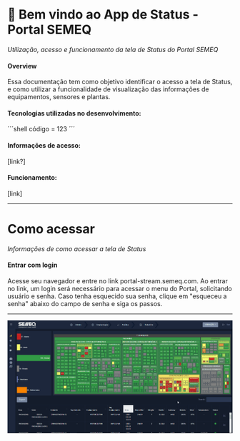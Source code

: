 👋 Bem vindo ao App de Status - Portal SEMEQ
===
*Utilização, acesso e funcionamento da tela de Status do Portal SEMEQ*


#### Overview
Essa documentação tem como objetivo identificar o acesso a tela de Status, e como utilizar a funcionalidade de visualização das informações de equipamentos, sensores e plantas.

#### Tecnologias utilizadas no desenvolvimento:

´´´shell
código = 123
´´´

#### Informações de acesso:
[link?] 


#### Funcionamento:
[link]


---
Como acessar
===
*Informações de como acessar a tela de Status*

#### Entrar com login
Acesse seu navegador e entre no link portal-stream.semeq.com. Ao entrar no link, um login será necessário para acessar o menu do Portal, solicitando usuário e senha. Caso tenha esquecido sua senha, clique em "esqueceu a senha" abaixo do campo de senha e siga os passos.



---

![](/imgs/gifs/analisador.gif "Text to show on mouseover")